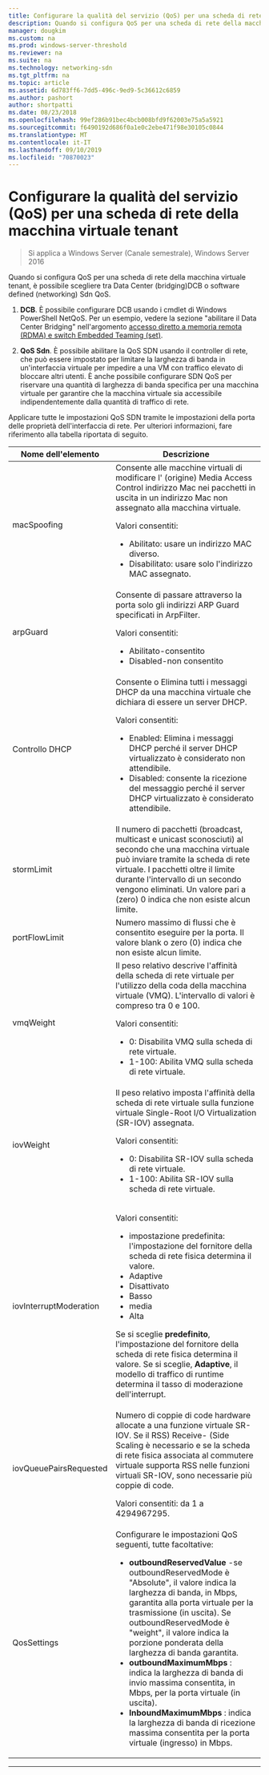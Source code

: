 ```yaml
---
title: Configurare la qualità del servizio (QoS) per una scheda di rete della macchina virtuale tenant
description: Quando si configura QoS per una scheda di rete della macchina virtuale tenant, è possibile scegliere tra Data Center bridging DCB o software defined networking Sdn QoS.
manager: dougkim
ms.custom: na
ms.prod: windows-server-threshold
ms.reviewer: na
ms.suite: na
ms.technology: networking-sdn
ms.tgt_pltfrm: na
ms.topic: article
ms.assetid: 6d783ff6-7dd5-496c-9ed9-5c36612c6859
ms.author: pashort
author: shortpatti
ms.date: 08/23/2018
ms.openlocfilehash: 99ef286b91bec4bcb008bfd9f62003e75a5a5921
ms.sourcegitcommit: f6490192d686f0a1e0c2ebe471f98e30105c0844
ms.translationtype: MT
ms.contentlocale: it-IT
ms.lasthandoff: 09/10/2019
ms.locfileid: "70870023"
---
```

# <a name="configure-quality-of-service-qos-for-a-tenant-vm-network-adapter"></a>Configurare la qualità del servizio (QoS) per una scheda di rete della macchina virtuale tenant

>Si applica a Windows Server (Canale semestrale), Windows Server 2016

Quando si configura QoS per una scheda di rete della macchina virtuale tenant, è possibile scegliere tra Data Center \(bridging\)DCB o software defined \(networking\) Sdn QoS.

1.  **DCB**. È possibile configurare DCB usando i cmdlet di Windows PowerShell NetQoS. Per un esempio, vedere la sezione "abilitare il Data Center Bridging" nell'argomento [accesso diretto a memoria remota (RDMA) e switch Embedded Teaming (set)](../../../virtualization/hyper-v-virtual-switch/RDMA-and-Switch-Embedded-Teaming.md).

2.  **QoS Sdn**. È possibile abilitare la QoS SDN usando il controller di rete, che può essere impostato per limitare la larghezza di banda in un'interfaccia virtuale per impedire a una VM con traffico elevato di bloccare altri utenti.  È anche possibile configurare SDN QoS per riservare una quantità di larghezza di banda specifica per una macchina virtuale per garantire che la macchina virtuale sia accessibile indipendentemente dalla quantità di traffico di rete.  

Applicare tutte le impostazioni QoS SDN tramite le impostazioni della porta delle proprietà dell'interfaccia di rete. Per ulteriori informazioni, fare riferimento alla tabella riportata di seguito.

|Nome dell'elemento|Descrizione|
|------------|-----------| 
|macSpoofing| Consente alle macchine virtuali di modificare l' \(origine\) Media Access Control indirizzo Mac nei pacchetti in uscita in un indirizzo Mac non assegnato alla macchina virtuale.<p>Valori consentiti:<ul><li>Abilitato: usare un indirizzo MAC diverso.</li><li>Disabilitato: usare solo l'indirizzo MAC assegnato.</li></ul>|
|arpGuard| Consente di passare attraverso la porta solo gli indirizzi ARP Guard specificati in ArpFilter.<p>Valori consentiti:<ul><li>Abilitato-consentito</li><li>Disabled-non consentito</li></ul>|
|Controllo DHCP| Consente o Elimina tutti i messaggi DHCP da una macchina virtuale che dichiara di essere un server DHCP. <p>Valori consentiti:<ul><li>Enabled: Elimina i messaggi DHCP perché il server DHCP virtualizzato è considerato non attendibile.</li><li>Disabled: consente la ricezione del messaggio perché il server DHCP virtualizzato è considerato attendibile.</li></ul>|
|stormLimit| Il numero di pacchetti (broadcast, multicast e unicast sconosciuti) al secondo che una macchina virtuale può inviare tramite la scheda di rete virtuale. I pacchetti oltre il limite durante l'intervallo di un secondo vengono eliminati. Un valore pari a \(zero\) 0 indica che non esiste alcun limite.|
|portFlowLimit| Numero massimo di flussi che è consentito eseguire per la porta. Il valore blank o zero \(0\) indica che non esiste alcun limite. |
|vmqWeight| Il peso relativo descrive l'affinità della scheda di rete virtuale per l'utilizzo della coda della macchina virtuale (VMQ). L'intervallo di valori è compreso tra 0 e 100.<p>Valori consentiti:<ul><li>0: Disabilita VMQ sulla scheda di rete virtuale.</li><li>1-100: Abilita VMQ sulla scheda di rete virtuale.</li></ul>|
|iovWeight| Il peso relativo imposta l'affinità della scheda di rete virtuale sulla funzione virtuale Single-Root I/O Virtualization \(SR-IOV\) assegnata. <p>Valori consentiti:<ul><li>0: Disabilita SR-IOV sulla scheda di rete virtuale.</li><li>1-100: Abilita SR-IOV sulla scheda di rete virtuale.</li></ul>|
|iovInterruptModeration|<p>Valori consentiti:<ul><li>impostazione predefinita: l'impostazione del fornitore della scheda di rete fisica determina il valore.</li><li>Adaptive </li><li>Disattivato </li><li>Basso</li><li>media</li><li>Alta</li></ul><p>Se si sceglie **predefinito**, l'impostazione del fornitore della scheda di rete fisica determina il valore.  Se si sceglie, **Adaptive**, il modello di traffico di runtime determina il tasso di moderazione dell'interrupt.|
|iovQueuePairsRequested| Numero di coppie di code hardware allocate a una funzione virtuale SR-IOV. Se il RSS\) Receive- \(Side Scaling è necessario e se la scheda di rete fisica associata al commutere virtuale supporta RSS nelle funzioni virtuali SR-IOV, sono necessarie più coppie di code. <p>Valori consentiti: da 1 a 4294967295.|
|QosSettings| Configurare le impostazioni QoS seguenti, tutte facoltative: <ul><li>**outboundReservedValue** -se outboundReservedMode è "Absolute", il valore indica la larghezza di banda, in Mbps, garantita alla porta virtuale per la trasmissione (in uscita). Se outboundReservedMode è "weight", il valore indica la porzione ponderata della larghezza di banda garantita.</li><li>**outboundMaximumMbps** : indica la larghezza di banda di invio massima consentita, in Mbps, per la porta virtuale (in uscita).</li><li>**InboundMaximumMbps** : indica la larghezza di banda di ricezione massima consentita per la porta virtuale (ingresso) in Mbps.</li></ul> |

---